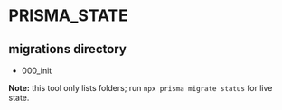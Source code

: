 # PRISMA_STATE

## migrations directory
- 000_init

**Note:** this tool only lists folders; run `npx prisma migrate status` for live state.